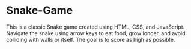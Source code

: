 # Snake-Game

This is a classic Snake game created using HTML, CSS, and JavaScript. Navigate the snake using arrow keys to eat food, grow longer, and avoid colliding with walls or itself. The goal is to score as high as possible.
